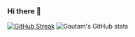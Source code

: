 ### Hi there 👋

<!--
**gautam-gupta-1322/gautam-gupta-1322** is a ✨ _special_ ✨ repository because its `README.md` (this file) appears on your GitHub profile.

Here are some ideas to get you started:

- 🔭 I’m currently working on ...
- 🌱 I’m currently learning ...
- 👯 I’m looking to collaborate on ...
- 🤔 I’m looking for help with ...
- 💬 Ask me about ...
- 📫 How to reach me: ...
- 😄 Pronouns: ...
- ⚡ Fun fact: ...
-->
[![GitHub Streak](http://github-readme-streak-stats.herokuapp.com?user=gautam-gupta-1322&theme=tokyonight_duo)](https://git.io/streak-stats)
![Gautam's GitHub stats](https://github-readme-stats.vercel.app/api?username=anuraghazra&show_icons=true&theme=tokyonight_duo)


